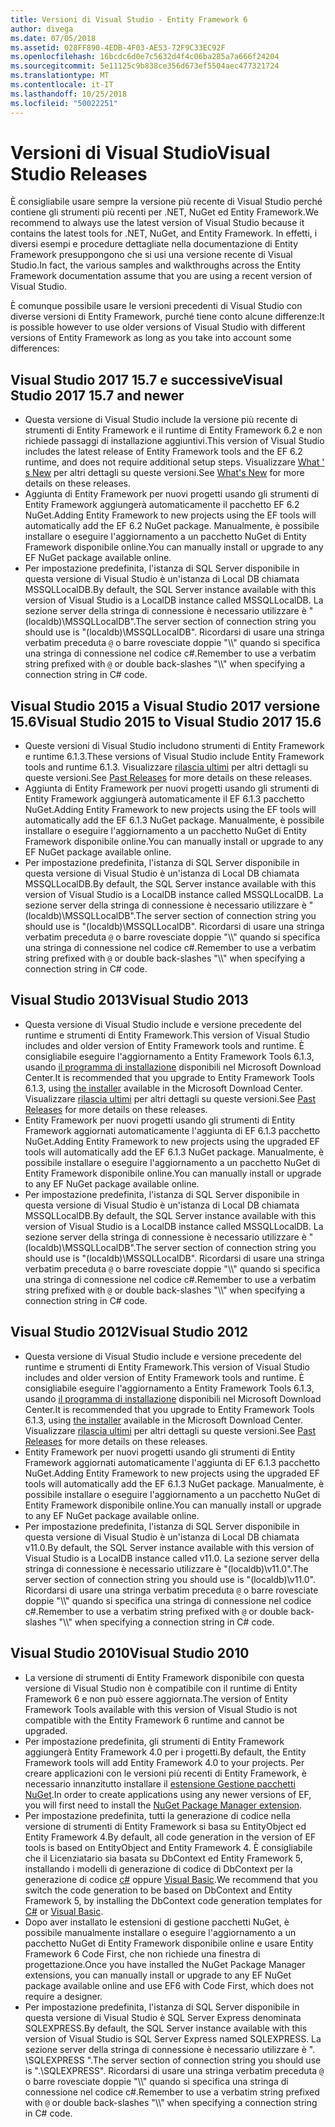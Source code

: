 ```yaml
---
title: Versioni di Visual Studio - Entity Framework 6
author: divega
ms.date: 07/05/2018
ms.assetid: 028FF890-4EDB-4F03-AE53-72F9C33EC92F
ms.openlocfilehash: 16bcdc6d0e7c5632d4f4c06ba285a7a666f24204
ms.sourcegitcommit: 5e11125c9b838ce356d673ef5504aec477321724
ms.translationtype: MT
ms.contentlocale: it-IT
ms.lasthandoff: 10/25/2018
ms.locfileid: "50022251"
---
```

# <a name="visual-studio-releases"></a><span data-ttu-id="75386-102">Versioni di Visual Studio</span><span class="sxs-lookup"><span data-stu-id="75386-102">Visual Studio Releases</span></span>

<span data-ttu-id="75386-103">È consigliabile usare sempre la versione più recente di Visual Studio perché contiene gli strumenti più recenti per .NET, NuGet ed Entity Framework.</span><span class="sxs-lookup"><span data-stu-id="75386-103">We recommend to always use the latest version of Visual Studio because it contains the latest tools for .NET, NuGet, and Entity Framework.</span></span>
<span data-ttu-id="75386-104">In effetti, i diversi esempi e procedure dettagliate nella documentazione di Entity Framework presuppongono che si usi una versione recente di Visual Studio.</span><span class="sxs-lookup"><span data-stu-id="75386-104">In fact, the various samples and walkthroughs across the Entity Framework documentation assume that you are using a recent version of Visual Studio.</span></span>

<span data-ttu-id="75386-105">È comunque possibile usare le versioni precedenti di Visual Studio con diverse versioni di Entity Framework, purché tiene conto alcune differenze:</span><span class="sxs-lookup"><span data-stu-id="75386-105">It is possible however to use older versions of Visual Studio with different versions of Entity Framework as long as you take into account some differences:</span></span>

## <a name="visual-studio-2017-157-and-newer"></a><span data-ttu-id="75386-106">Visual Studio 2017 15.7 e successive</span><span class="sxs-lookup"><span data-stu-id="75386-106">Visual Studio 2017 15.7 and newer</span></span>

- <span data-ttu-id="75386-107">Questa versione di Visual Studio include la versione più recente di strumenti di Entity Framework e il runtime di Entity Framework 6.2 e non richiede passaggi di installazione aggiuntivi.</span><span class="sxs-lookup"><span data-stu-id="75386-107">This version of Visual Studio includes the latest release of Entity Framework tools and the EF 6.2 runtime, and does not require additional setup steps.</span></span>
<span data-ttu-id="75386-108">Visualizzare [What ' s New](~/ef6/what-is-new/index.md) per altri dettagli su queste versioni.</span><span class="sxs-lookup"><span data-stu-id="75386-108">See [What's New](~/ef6/what-is-new/index.md) for more details on these releases.</span></span>
- <span data-ttu-id="75386-109">Aggiunta di Entity Framework per nuovi progetti usando gli strumenti di Entity Framework aggiungerà automaticamente il pacchetto EF 6.2 NuGet.</span><span class="sxs-lookup"><span data-stu-id="75386-109">Adding Entity Framework to new projects using the EF tools will automatically add the EF 6.2 NuGet package.</span></span>
<span data-ttu-id="75386-110">Manualmente, è possibile installare o eseguire l'aggiornamento a un pacchetto NuGet di Entity Framework disponibile online.</span><span class="sxs-lookup"><span data-stu-id="75386-110">You can manually install or upgrade to any EF NuGet package available online.</span></span>
- <span data-ttu-id="75386-111">Per impostazione predefinita, l'istanza di SQL Server disponibile in questa versione di Visual Studio è un'istanza di Local DB chiamata MSSQLLocalDB.</span><span class="sxs-lookup"><span data-stu-id="75386-111">By default, the SQL Server instance available with this version of Visual Studio is a LocalDB instance called MSSQLLocalDB.</span></span>
<span data-ttu-id="75386-112">La sezione server della stringa di connessione è necessario utilizzare è "(localdb)\\MSSQLLocalDB".</span><span class="sxs-lookup"><span data-stu-id="75386-112">The server section of connection string you should use is "(localdb)\\MSSQLLocalDB".</span></span>
<span data-ttu-id="75386-113">Ricordarsi di usare una stringa verbatim preceduta `@` o barre rovesciate doppie "\\\\" quando si specifica una stringa di connessione nel codice c#.</span><span class="sxs-lookup"><span data-stu-id="75386-113">Remember to use a verbatim string prefixed with `@` or double back-slashes "\\\\" when specifying a connection string in C# code.</span></span>  


## <a name="visual-studio-2015-to-visual-studio-2017-156"></a><span data-ttu-id="75386-114">Visual Studio 2015 a Visual Studio 2017 versione 15.6</span><span class="sxs-lookup"><span data-stu-id="75386-114">Visual Studio 2015 to Visual Studio 2017 15.6</span></span>

- <span data-ttu-id="75386-115">Queste versioni di Visual Studio includono strumenti di Entity Framework e runtime 6.1.3.</span><span class="sxs-lookup"><span data-stu-id="75386-115">These versions of Visual Studio include Entity Framework tools and runtime 6.1.3.</span></span>
<span data-ttu-id="75386-116">Visualizzare [rilascia ultimi](~/ef6/what-is-new/past-releases.md#ef-613) per altri dettagli su queste versioni.</span><span class="sxs-lookup"><span data-stu-id="75386-116">See [Past Releases](~/ef6/what-is-new/past-releases.md#ef-613) for more details on these releases.</span></span>
- <span data-ttu-id="75386-117">Aggiunta di Entity Framework per nuovi progetti usando gli strumenti di Entity Framework aggiungerà automaticamente il EF 6.1.3 pacchetto NuGet.</span><span class="sxs-lookup"><span data-stu-id="75386-117">Adding Entity Framework to new projects using the EF tools will automatically add the EF 6.1.3 NuGet package.</span></span>
<span data-ttu-id="75386-118">Manualmente, è possibile installare o eseguire l'aggiornamento a un pacchetto NuGet di Entity Framework disponibile online.</span><span class="sxs-lookup"><span data-stu-id="75386-118">You can manually install or upgrade to any EF NuGet package available online.</span></span>
- <span data-ttu-id="75386-119">Per impostazione predefinita, l'istanza di SQL Server disponibile in questa versione di Visual Studio è un'istanza di Local DB chiamata MSSQLLocalDB.</span><span class="sxs-lookup"><span data-stu-id="75386-119">By default, the SQL Server instance available with this version of Visual Studio is a LocalDB instance called MSSQLLocalDB.</span></span>
<span data-ttu-id="75386-120">La sezione server della stringa di connessione è necessario utilizzare è "(localdb)\\MSSQLLocalDB".</span><span class="sxs-lookup"><span data-stu-id="75386-120">The server section of connection string you should use is "(localdb)\\MSSQLLocalDB".</span></span>
<span data-ttu-id="75386-121">Ricordarsi di usare una stringa verbatim preceduta `@` o barre rovesciate doppie "\\\\" quando si specifica una stringa di connessione nel codice c#.</span><span class="sxs-lookup"><span data-stu-id="75386-121">Remember to use a verbatim string prefixed with `@` or double back-slashes "\\\\" when specifying a connection string in C# code.</span></span>  


## <a name="visual-studio-2013"></a><span data-ttu-id="75386-122">Visual Studio 2013</span><span class="sxs-lookup"><span data-stu-id="75386-122">Visual Studio 2013</span></span>
- <span data-ttu-id="75386-123">Questa versione di Visual Studio include e versione precedente del runtime e strumenti di Entity Framework.</span><span class="sxs-lookup"><span data-stu-id="75386-123">This version of Visual Studio includes and older version of Entity Framework tools and runtime.</span></span>
<span data-ttu-id="75386-124">È consigliabile eseguire l'aggiornamento a Entity Framework Tools 6.1.3, usando [il programma di installazione](https://www.microsoft.com/download/details.aspx?id=40762) disponibili nel Microsoft Download Center.</span><span class="sxs-lookup"><span data-stu-id="75386-124">It is recommended that you upgrade to Entity Framework Tools 6.1.3, using [the installer](https://www.microsoft.com/download/details.aspx?id=40762) available in the Microsoft Download Center.</span></span>
<span data-ttu-id="75386-125">Visualizzare [rilascia ultimi](~/ef6/what-is-new/past-releases.md#ef-613) per altri dettagli su queste versioni.</span><span class="sxs-lookup"><span data-stu-id="75386-125">See [Past Releases](~/ef6/what-is-new/past-releases.md#ef-613) for more details on these releases.</span></span>
- <span data-ttu-id="75386-126">Entity Framework per nuovi progetti usando gli strumenti di Entity Framework aggiornati automaticamente l'aggiunta di EF 6.1.3 pacchetto NuGet.</span><span class="sxs-lookup"><span data-stu-id="75386-126">Adding Entity Framework to new projects using the upgraded EF tools will automatically add the EF 6.1.3 NuGet package.</span></span>
<span data-ttu-id="75386-127">Manualmente, è possibile installare o eseguire l'aggiornamento a un pacchetto NuGet di Entity Framework disponibile online.</span><span class="sxs-lookup"><span data-stu-id="75386-127">You can manually install or upgrade to any EF NuGet package available online.</span></span>
- <span data-ttu-id="75386-128">Per impostazione predefinita, l'istanza di SQL Server disponibile in questa versione di Visual Studio è un'istanza di Local DB chiamata MSSQLLocalDB.</span><span class="sxs-lookup"><span data-stu-id="75386-128">By default, the SQL Server instance available with this version of Visual Studio is a LocalDB instance called MSSQLLocalDB.</span></span>
<span data-ttu-id="75386-129">La sezione server della stringa di connessione è necessario utilizzare è "(localdb)\\MSSQLLocalDB".</span><span class="sxs-lookup"><span data-stu-id="75386-129">The server section of connection string you should use is "(localdb)\\MSSQLLocalDB".</span></span>
<span data-ttu-id="75386-130">Ricordarsi di usare una stringa verbatim preceduta `@` o barre rovesciate doppie "\\\\" quando si specifica una stringa di connessione nel codice c#.</span><span class="sxs-lookup"><span data-stu-id="75386-130">Remember to use a verbatim string prefixed with `@` or double back-slashes "\\\\" when specifying a connection string in C# code.</span></span>  

## <a name="visual-studio-2012"></a><span data-ttu-id="75386-131">Visual Studio 2012</span><span class="sxs-lookup"><span data-stu-id="75386-131">Visual Studio 2012</span></span>

- <span data-ttu-id="75386-132">Questa versione di Visual Studio include e versione precedente del runtime e strumenti di Entity Framework.</span><span class="sxs-lookup"><span data-stu-id="75386-132">This version of Visual Studio includes and older version of Entity Framework tools and runtime.</span></span>
<span data-ttu-id="75386-133">È consigliabile eseguire l'aggiornamento a Entity Framework Tools 6.1.3, usando [il programma di installazione](https://www.microsoft.com/download/details.aspx?id=40762) disponibili nel Microsoft Download Center.</span><span class="sxs-lookup"><span data-stu-id="75386-133">It is recommended that you upgrade to Entity Framework Tools 6.1.3, using [the installer](https://www.microsoft.com/download/details.aspx?id=40762) available in the Microsoft Download Center.</span></span>
<span data-ttu-id="75386-134">Visualizzare [rilascia ultimi](~/ef6/what-is-new/past-releases.md#ef-613) per altri dettagli su queste versioni.</span><span class="sxs-lookup"><span data-stu-id="75386-134">See [Past Releases](~/ef6/what-is-new/past-releases.md#ef-613) for more details on these releases.</span></span>
- <span data-ttu-id="75386-135">Entity Framework per nuovi progetti usando gli strumenti di Entity Framework aggiornati automaticamente l'aggiunta di EF 6.1.3 pacchetto NuGet.</span><span class="sxs-lookup"><span data-stu-id="75386-135">Adding Entity Framework to new projects using the upgraded EF tools will automatically add the EF 6.1.3 NuGet package.</span></span>
<span data-ttu-id="75386-136">Manualmente, è possibile installare o eseguire l'aggiornamento a un pacchetto NuGet di Entity Framework disponibile online.</span><span class="sxs-lookup"><span data-stu-id="75386-136">You can manually install or upgrade to any EF NuGet package available online.</span></span>
- <span data-ttu-id="75386-137">Per impostazione predefinita, l'istanza di SQL Server disponibile in questa versione di Visual Studio è un'istanza di Local DB chiamata v11.0.</span><span class="sxs-lookup"><span data-stu-id="75386-137">By default, the SQL Server instance available with this version of Visual Studio is a LocalDB instance called v11.0.</span></span>
<span data-ttu-id="75386-138">La sezione server della stringa di connessione è necessario utilizzare è "(localdb)\\v11.0".</span><span class="sxs-lookup"><span data-stu-id="75386-138">The server section of connection string you should use is "(localdb)\\v11.0".</span></span>
<span data-ttu-id="75386-139">Ricordarsi di usare una stringa verbatim preceduta `@` o barre rovesciate doppie "\\\\" quando si specifica una stringa di connessione nel codice c#.</span><span class="sxs-lookup"><span data-stu-id="75386-139">Remember to use a verbatim string prefixed with `@` or double back-slashes "\\\\" when specifying a connection string in C# code.</span></span>  

## <a name="visual-studio-2010"></a><span data-ttu-id="75386-140">Visual Studio 2010</span><span class="sxs-lookup"><span data-stu-id="75386-140">Visual Studio 2010</span></span>

- <span data-ttu-id="75386-141">La versione di strumenti di Entity Framework disponibile con questa versione di Visual Studio non è compatibile con il runtime di Entity Framework 6 e non può essere aggiornata.</span><span class="sxs-lookup"><span data-stu-id="75386-141">The version of Entity Framework Tools available with this version of Visual Studio is not compatible with the Entity Framework 6 runtime and cannot be upgraded.</span></span>
- <span data-ttu-id="75386-142">Per impostazione predefinita, gli strumenti di Entity Framework aggiungerà Entity Framework 4.0 per i progetti.</span><span class="sxs-lookup"><span data-stu-id="75386-142">By default, the Entity Framework tools will add Entity Framework 4.0 to your projects.</span></span>
<span data-ttu-id="75386-143">Per creare applicazioni con le versioni più recenti di Entity Framework, è necessario innanzitutto installare il [estensione Gestione pacchetti NuGet](https://marketplace.visualstudio.com/items?itemName=NuGetTeam.NuGetPackageManager).</span><span class="sxs-lookup"><span data-stu-id="75386-143">In order to create applications using any newer versions of EF, you will first need to install the [NuGet Package Manager extension](https://marketplace.visualstudio.com/items?itemName=NuGetTeam.NuGetPackageManager).</span></span>
- <span data-ttu-id="75386-144">Per impostazione predefinita, tutti la generazione di codice nella versione di strumenti di Entity Framework si basa su EntityObject ed Entity Framework 4.</span><span class="sxs-lookup"><span data-stu-id="75386-144">By default, all code generation in the version of EF tools is based on EntityObject and Entity Framework 4.</span></span>
<span data-ttu-id="75386-145">È consigliabile che il Licenziatario sia basata su DbContext ed Entity Framework 5, installando i modelli di generazione di codice di DbContext per la generazione di codice [c#](https://marketplace.visualstudio.com/items?itemName=EntityFrameworkTeam.EF5xDbContextGeneratorforC) oppure [Visual Basic](https://marketplace.visualstudio.com/items?itemName=EntityFrameworkTeam.EF5xDbContextGeneratorforVBNET).</span><span class="sxs-lookup"><span data-stu-id="75386-145">We recommend that you switch the code generation to be based on DbContext and Entity Framework 5, by installing the DbContext code generation templates for [C#](https://marketplace.visualstudio.com/items?itemName=EntityFrameworkTeam.EF5xDbContextGeneratorforC) or [Visual Basic](https://marketplace.visualstudio.com/items?itemName=EntityFrameworkTeam.EF5xDbContextGeneratorforVBNET).</span></span>
- <span data-ttu-id="75386-146">Dopo aver installato le estensioni di gestione pacchetti NuGet, è possibile manualmente installare o eseguire l'aggiornamento a un pacchetto NuGet di Entity Framework disponibile online e usare Entity Framework 6 Code First, che non richiede una finestra di progettazione.</span><span class="sxs-lookup"><span data-stu-id="75386-146">Once you have installed the NuGet Package Manager extensions, you can manually install or upgrade to any EF NuGet package available online and use EF6 with Code First, which does not require a designer.</span></span>
- <span data-ttu-id="75386-147">Per impostazione predefinita, l'istanza di SQL Server disponibile in questa versione di Visual Studio è SQL Server Express denominata SQLEXPRESS.</span><span class="sxs-lookup"><span data-stu-id="75386-147">By default, the SQL Server instance available with this version of Visual Studio is SQL Server Express named SQLEXPRESS.</span></span>
<span data-ttu-id="75386-148">La sezione server della stringa di connessione è necessario utilizzare è ". \\SQLEXPRESS ".</span><span class="sxs-lookup"><span data-stu-id="75386-148">The server section of connection string you should use is ".\\SQLEXPRESS".</span></span>
<span data-ttu-id="75386-149">Ricordarsi di usare una stringa verbatim preceduta `@` o barre rovesciate doppie "\\\\" quando si specifica una stringa di connessione nel codice c#.</span><span class="sxs-lookup"><span data-stu-id="75386-149">Remember to use a verbatim string prefixed with `@` or double back-slashes "\\\\" when specifying a connection string in C# code.</span></span>
